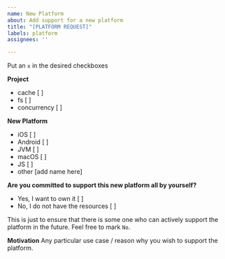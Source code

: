 ```yaml
---
name: New Platform
about: Add support for a new platform
title: "[PLATFORM REQUEST]"
labels: platform
assignees: ''

---
```


Put an `x` in the desired checkboxes

**Project**
- cache [ ]
- fs [ ]
- concurrency [ ]

**New Platform**
- iOS [ ]
- Android [ ]
- JVM [ ]
- macOS [ ]
- JS [ ]
- other [add name here]

**Are you committed to support this new platform all by yourself?**
- Yes, I want to own it [ ]
- No, I do not have the resources [ ]

This is just to ensure that there is some one who can actively support the platform in the future. Feel free to mark `No`.

**Motivation**
Any particular use case / reason why you wish to support the platform.
